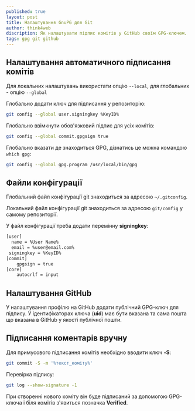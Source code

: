 ```yaml
---
published: true
layout: post
title: Налаштування GnuPG для Git
author: think4web
discription: Як налаштувати підпис комітів у GitHub своїм GPG-ключем. 
tags: gpg git github
---
```


## Налаштування автоматичного підписання комітів

Для локальних налаштувань використати опцію ```--local```, для глобальних - опцію ```--global```

Глобально додати ключ для підписання у репозиторію:

```bash
git config --global user.signingkey %KeyID%
```

Глобально ввімкнути обов'язковий підпис для усіх комітів:

```bash
git config --global commit.gpgsign true
```

Глобально вказати де знаходиться GPG, дізнатись це можна командою ```which gpg```:

```bash
git config --global gpg.program /usr/local/bin/gpg
```

## Файли конфігурації

Глобальний файл конфігурації git знаходиться за адресою ```~/.gitconfig```.

Локальний файл конфігурації git знаходиться за адресою ```git/comfig``` у самому репозиторії.

У файл конфігурації треба додати перемінну **signingkey**:

```bash
[user]
  name = %User Name%
  email = %user@email.com%
 signingkey = %KeyID%
[commit]
	gpgsign = true
[core]
	autocrlf = input
```

## Налаштування GitHub

У налаштування профілю на GitHub додати публічний GPG-ключ для підпису. У ідентифікаторах ключа (**uid**) має бути вказана та сама пошта що вказана в GitHub у якості публічної пошти.

## Підписання коментарів вручну

Для примусового підписання комітів необхідно вводити ключ **-S**:

```bash
git commit -S -m '%текст_коміту%'
```

Перевірка підпису:

```bash
git log --show-signature -1
```

При створенні нового коміту він буде підписаний за допомогою GPG-ключа і біля комітів з'явиться позначка **Verified**.
